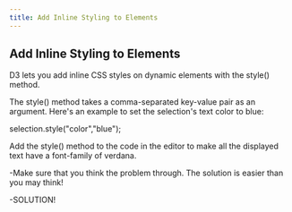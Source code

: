 ```yaml
---
title: Add Inline Styling to Elements
---
```

## Add Inline Styling to Elements

D3 lets you add inline CSS styles on dynamic elements with the style() method.

The style() method takes a comma-separated key-value pair as an argument. Here's an example to set the selection's text color to blue:

selection.style("color","blue");


Add the style() method to the code in the editor to make all the displayed text have a font-family of verdana.

<body>
  <script>
    const dataset = [12, 31, 22, 17, 25, 18, 29, 14, 9];
    
    d3.select("body").selectAll("h2")
      .data(dataset)
      .enter()
      .append("h2")
      .text((d) => (d + " USD"))
      // Add your code below this line
      
      ??
      
      // Add your code above this line
  </script>
</body>

-Make sure that you think the problem through.  The solution is easier than you may think!

-SOLUTION!

<body>
  <script>
    const dataset = [12, 31, 22, 17, 25, 18, 29, 14, 9];
    
    d3.select("body").selectAll("h2")
      .data(dataset)
      .enter()
      .append("h2")
      .text((d) => (d + " USD"))
      // Add your code below this line
      
      .style("font-family", "verdana");
      
      // Add your code above this line
  </script>
</body>
